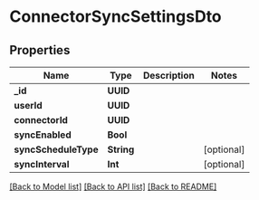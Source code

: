 # ConnectorSyncSettingsDto

## Properties
Name | Type | Description | Notes
------------ | ------------- | ------------- | -------------
**_id** | **UUID** |  | 
**userId** | **UUID** |  | 
**connectorId** | **UUID** |  | 
**syncEnabled** | **Bool** |  | 
**syncScheduleType** | **String** |  | [optional] 
**syncInterval** | **Int** |  | [optional] 

[[Back to Model list]](../README#documentation-for-models) [[Back to API list]](../README#documentation-for-api-endpoints) [[Back to README]](../README)



